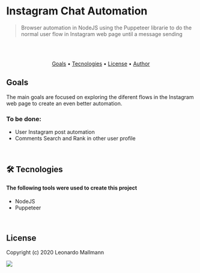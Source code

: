 <h1 align="left"> Instagram Chat Automation </h1>

<blockquote> Browser automation in NodeJS using the Puppeteer librarie to do the normal user flow in Instagram web page until a message sending </blockquote>

<br/>
<br/>

<p align="center">
 <a href="#goals">Goals</a> •
 <a href="#tecnologies">Tecnologies</a> • 
 <a href="#license">License</a> • 
 <a href="#author">Author</a>
</p>

<h2> Goals </h2>
<p> The main goals are focused on exploring the diferent flows in the Instagram web page to create an even better automation.</p>
<h3> To be done: </h3>
<ul>
  <li> User Instagram post automation </li>
  <li> Comments Search and Rank in other user profile </li>
</ul> <br/>

<h2 href="#tecnologies"> 🛠 Tecnologies </h2>
<h4> The following tools were used to create this project </h4>
<ul>
  <li> NodeJS </li>
  <li> Puppeteer </li>
</ul> <br/>

<h2 href="#tecnologies"> License </h2>
<p> Copyright (c) 2020 Leonardo Mallmann </p>
<img src="https://shields.io/badge/license-MIT-green"/>
